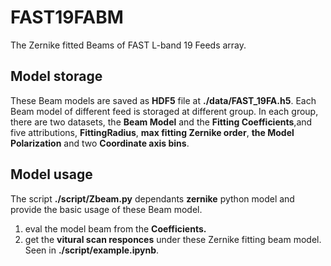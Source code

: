#  FAST19FABM

The Zernike fitted Beams of FAST L-band 19 Feeds array.

## Model storage

These Beam models are saved as **HDF5** file at **./data/FAST_19FA.h5**.
Each Beam model of different feed is storaged at different group. 
In each group, there are two datasets, the **Beam Model** and the **Fitting Coefficients**,and five attributions, **FittingRadius**, **max fitting Zernike order**, **the Model Polarization** and two **Coordinate axis bins**.

## Model usage

The script **./script/Zbeam.py** dependants **zernike** python model and provide the basic usage of these Beam model.
1. eval the model beam from the **Coefficients.**
2. get the **vitural scan responces** under these Zernike fitting beam model.
Seen in **./script/example.ipynb**.
